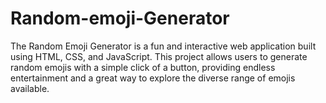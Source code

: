 # Random-emoji-Generator
The Random Emoji Generator is a fun and interactive web application built using HTML, CSS, and JavaScript. This project allows users to generate random emojis with a simple click of a button, providing endless entertainment and a great way to explore the diverse range of emojis available.
